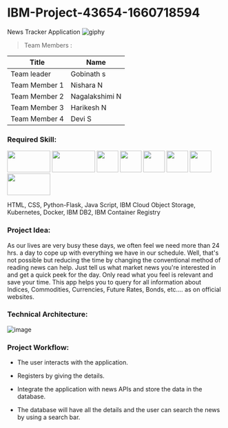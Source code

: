 # IBM-Project-43654-1660718594
News Tracker Application
![giphy](https://user-images.githubusercontent.com/113881296/196044824-0164d621-4d6f-417f-92aa-4de158720f52.gif)

                                              
>Team Members :

| Title  | Name |
| ------------- | ------------- |
| Team leader | Gobinath s |
| Team Member 1  | Nishara N  |
| Team Member 2  | Nagalakshimi N  |
| Team Member 3 | Harikesh N |
| Team Member 4 | Devi S |

### Required Skill:
<img src =https://user-images.githubusercontent.com/113881296/196045303-6d6270b4-2e1c-4ed7-9169-c72c41faf385.png width="100" height="50"/>    <img src =https://user-images.githubusercontent.com/113881296/196045387-7a24163a-95b9-45d9-a31c-24e7e5ed7d81.png width="100" height="50"/>  <img src =https://user-images.githubusercontent.com/113881296/196045460-cf9e83c3-e7e2-407f-a6ac-f5dc02d850af.png width="50" height="50"/> <img src =https://user-images.githubusercontent.com/113881296/196045523-36eaa924-b0e4-403d-bb47-7d04805c7fe0.png width="50" height="50"/>  <img src =https://user-images.githubusercontent.com/113881296/196045564-49d9218e-5c5c-4619-b7ae-64163036937f.png width="50" height="50"/>  <img src =https://user-images.githubusercontent.com/113881296/196045595-4f5e5740-3ca2-4688-bd99-3b3bedd09209.png width="50" height="50"/>  <img src =https://user-images.githubusercontent.com/113881296/196045630-3941b161-ea2a-444e-94a9-f2cca0d6a3a8.png width="50" height="50"/>  <img src =https://user-images.githubusercontent.com/113881296/196045698-f093f1e8-d1bb-4f2e-9e6e-e722e3f9adbe.png width="100" height="50"/>

HTML, CSS, Python-Flask, Java Script, IBM Cloud Object Storage, Kubernetes, Docker, IBM DB2, IBM Container Registry

### Project Idea:
As our lives are very busy these days, we often feel we need more than 24 hrs. a day to cope up with everything we have in our schedule. Well, that's not possible but reducing the time by changing the conventional method of reading news can help. Just tell us what market news you're interested in and get a quick peek for the day. Only read what you feel is relevant and save your time. This app helps you to query for all information about Indices, Commodities, Currencies, Future Rates, Bonds, etc.… as on official websites.

### Technical Architecture:
![image](https://user-images.githubusercontent.com/113881296/196045807-5dd572cd-8061-43e5-a545-6d8d36341d06.png)

### Project Workflow: 
- The user interacts with the application.

- Registers by giving the details.

- Integrate the application with news APIs and store the data in the database.

- The database will have all the details and the user can search the news by using a search bar.








